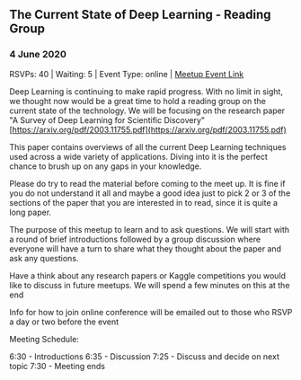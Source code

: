 ## The Current State of Deep Learning - Reading Group
### 4 June 2020
RSVPs: 40 | Waiting: 5 | Event Type: online | [Meetup Event Link](https://www.meetup.com/Data-Science-Discussion-Auckland/events/269969161)

Deep Learning is continuing to make rapid progress. With no limit in sight, we thought now would be a great time to hold a reading group on the current state of the technology. We will be focusing on the research paper "A Survey of Deep Learning for Scientific Discovery" [https://arxiv.org/pdf/2003.11755.pdf](https://arxiv.org/pdf/2003.11755.pdf)

This paper contains overviews of all the current Deep Learning techniques used across a wide variety of applications. Diving into it is the perfect chance to brush up on any gaps in your knowledge.

Please do try to read the material before coming to the meet up. It is fine if you do not understand it all and maybe a good idea just to pick 2 or 3 of the sections of the paper that you are interested in to read, since it is quite a long paper.

The purpose of this meetup to learn and to ask questions. We will start with a round of brief introductions followed by a group discussion where everyone will have a turn to share what they thought about the paper and ask any questions.

Have a think about any research papers or Kaggle competitions you would like to discuss in future meetups. We will spend a few minutes on this at the end

Info for how to join online conference will be emailed out to those who RSVP a day or two before the event

Meeting Schedule:

6:30 - Introductions
6:35 - Discussion
7:25 - Discuss and decide on next topic
7:30 - Meeting ends
